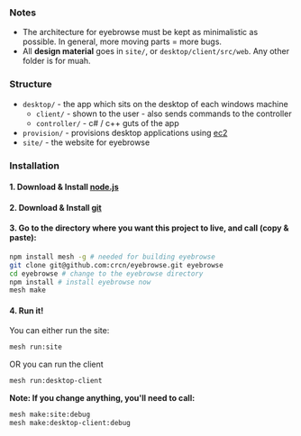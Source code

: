 ### Notes

- The architecture for eyebrowse must be kept as minimalistic as possible. In general, more moving parts = more bugs.
- All **design material** goes in `site/`, or `desktop/client/src/web`. Any other folder is for muah. 


### Structure

- `desktop/` - the app which sits on the desktop of each windows machine
	- `client/` - shown to the user - also sends commands to the controller
	- `controller/` - c# / c++ guts of the app
- `provision/` - provisions desktop applications using [ec2](http://aws.amazon.com/en/ec2/)
- `site/` - the website for eyebrowse


### Installation

#### 1. Download & Install [node.js](http://nodejs.org/) 
#### 2. Download & Install [git](http://code.google.com/p/git-osx-installer/)
#### 3. Go to the **directory where you want this project to live**, and call (copy & paste):

```bash
npm install mesh -g # needed for building eyebrowse
git clone git@github.com:crcn/eyebrowse.git eyebrowse
cd eyebrowse # change to the eyebrowse directory
npm install # install eyebrowse now
mesh make
```

#### 4. Run it!

You can either run the site:

```bash
mesh run:site
```

OR you can run the client

```bash
mesh run:desktop-client
```

**Note: If you change anything, you'll need to call:**

```bash
mesh make:site:debug
mesh make:desktop-client:debug
```




